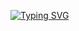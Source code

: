 [![Typing SVG](https://readme-typing-svg.herokuapp.com?font=Chillax&pause=1000&center=true&width=435&lines=Javi+%7C+FrontEnd+%7C+Arquitecto++de+SW)](https://git.io/typing-svg)
